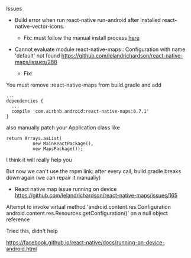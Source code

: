 Issues
* Build error when run react-native run-android after installed react-native-vector-icons.
  * Fix: must follow the manual install process [here](https://github.com/oblador/react-native-vector-icons#android)

* Cannot evaluate module react-native-maps : Configuration with name 'default' not found
https://github.com/lelandrichardson/react-native-maps/issues/288

  * Fix: 

You must remove :react-native-maps from build.gradle and add

```
...
dependencies {
  ...
  compile 'com.airbnb.android:react-native-maps:0.7.1'
}
```

also manually patch your Application class like

```
return Arrays.asList(
          new MainReactPackage(),
          new MapsPackage());
```

I think it will really help you

But now we can't use the rnpm link: after every call, build.gradle breaks down again (we can repair it manually)


* React native map issue running on device
https://github.com/lelandrichardson/react-native-maps/issues/165

 Attempt to invoke virtual method 'android.content.res.Configuration android.content.res.Resources.getConfiguration()' on a null object reference

Tried this, didn't help 

 https://facebook.github.io/react-native/docs/running-on-device-android.html

 